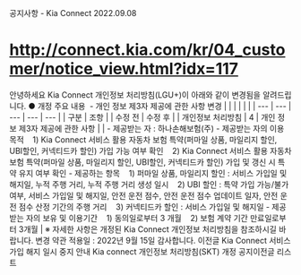 공지사항 - Kia Connect
2022.09.08
# http://connect.kia.com/kr/04_customer/notice_view.html?idx=117
안녕하세요
Kia Connect 개인정보 처리방침(LGU+)이 아래와 같이 변경됨을 알려드립니다.
● 개정 주요 내용
 - 개인 정보 제3자 제공에 관한 사항 변경
|  |  |  |  |  |
| --- | --- | --- | --- | --- |
| 구분 | 조항 | | 수정 전 | 수정 후 |
| 개인정보  처리방침 | 4 | 개인 정보 제3자 제공에 관한 사항 |  | - 제공받는 자 : 하나손해보험(주)  - 제공받는 자의 이용 목적     1) Kia Connect 서비스 활용 자동차 보험 특약(퍼마일 상품, 마일리지 할인, UBI할인, 커넥티드카 할인) 가입 가능 여부 확인     2) Kia Connect 서비스 활용 자동차 보험 특약(퍼마일 상품, 마일리지 할인, UBI할인, 커넥티드카 할인) 가입 및 갱신 시 특약 유지 여부 확인  - 제공하는 항목     1) 퍼마일 상품, 마일리지 할인 : 서비스 가입일 및 해지일, 누적 주행 거리, 누적 주행 거리 생성 일시     2) UBI 할인 : 특약 가입 가능/불가 여부, 서비스 가입일 및 해지일, 안전 운전 점수, 안전 운전 점수 업데이트 일자, 안전 운전 점수 산정 기간의 주행 거리     3) 커넥티드카 할인 : 서비스 가입일 및 해지일  - 제공받는 자의 보유 및 이용기간     1) 동의일로부터 3 개월     2) 보험 계약 기간 만료일로부터 3개월 |
※ 자세한 사항은 개정된 Kia Connect 개인정보 처리방침을 참조하시길 바랍니다.
변경 약관 적용일 : 2022년 9월 15일
감사합니다.
이전글 Kia Connect 서비스 가입 해지 일시 중지 안내
Kia connect 개인정보 처리방침(SKT) 개정 공지이전글
리스트